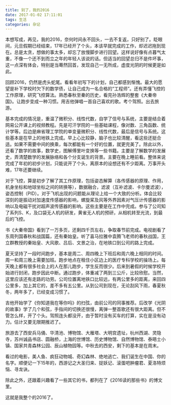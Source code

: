 ```yaml
---
title: 别了，我的2016
date: 2017-01-02 17:11:01
tags: 生活
categories: 杂记
---
```




本想写成，再见，我的2016，奈何时间永不回头，一去不复返，只好别了。眨眼间，元旦假期已经结束，17年已经开了个头，本该早就完成的工作，却迟迟拖到现在。总是太贪，想做的事太多，却忘了放慢脚步进行回望。这样说好像有点暮气太重，不像一个还不到而立之年的年轻人该说的话。但适当的回望总归不是件坏事，这一点深有体会，特别是当蓦然回首，发现自己一无所成，虚度光阴的时候更是如此。



<!--more-->



回顾2016，仍然是虎头蛇尾。看看年初写下的计划，自己都感到惭愧。最大的愿望是补下学校时欠下的数学债，让自己成为一名合格的“工程师”。还有弄懂飞控的工作原理，研究飞控算法。熟悉春秋至秦的历史，看完孙浩辉的整套《大秦帝国》。让跑步变成一种习惯。用吉他弹唱一首自己喜欢的歌。考个驾照。出去旅游。



基本完成的情况是，重温了微积分、线性代数，自学了信号与系统，主要是结合着网易公开课上的视频教程。先是可汗学院的一些基础课程，像对数、三角函数、统计学等。后边是麻省理工学院的单变量微积分、线性代数，最后是信号与系统。这些基本是在早上的地铁上完成。早上心比较静，脑子也比较清醒，看这些还挺合适。如果不需要中间的换乘，每次都能有一个好的位置，就更完美了。除此以外，还看了数学的故事，数学史，图解傅里叶变换等一些书籍。主要是了解数学的发展史，弄清楚数学的发展脉络和各个分支诞生的背景。主要在晚上睡前看。整体来说完成了年初的初步计划，只能说开了个头，离原本的设想还有不少距离。万事开头难，17年还要继续。



对于飞控，算是初步了解了其工作原理，包括姿态解算（各传感器的原理、作用，机身坐标和地球坐标之间的转换等），数据融合，滤波（互补滤波、卡尔曼滤波），姿态控制（PID）。对于飞机出现的问题能从理论上给一个大致的分析。体会比较深刻的是振动对加速度传感器的影响，螺旋桨及风等外界因素对气压计传感器的影响以及电磁干扰对超声波传感器的影响。这些主要是在工作中完成。参与了公司知了系列S、K，及口袋无人机的研发，黄雀无人机的预研，从相机转至光流，到最后的飞控。 



书《大秦帝国》看到了一万多页，还剩四千页左右，争取春节前完成。电视剧看了东周列国春秋和战国篇，还有秦始皇。听了喜马拉雅中袁腾飞老师的春秋战国，王立群教授的秦始皇、大风歌、吕后、文景之治，在地铁口到公司的路上完成。



夏天坚持了一段时间跑步，基本是周二、周四晚上下班后和周六晚上相同的时间。周一和周三晚上需要加班。跑步地点在租住小区边上的医疗专科学校的操场上。每天晚上都有很多社会上的人在那儿跑步，学生反而很少。后来到暑假的时候学校开始进行封闭，跑步因此中断。通过跑步，体重减了两到三公斤，比较欣慰。当然，这里应该还有走路的功劳。公司位置离地铁口比较远，有两公里多的距离，来回四公里多，加上其它的，差不多有五公里。从到公司到现在，无论刮风下雨，春夏秋冬，两年多了，已经变成习惯了。



吉他开始学了《你知道我在等你吗》的扫弦，由前公司的同事推荐。后改学《光阴的故事》学了几个和弦，手指间的切换还很慢，离弹一整首歌还有很大距离。但不管怎么样，开了个头。驾照连头都没开，由于暂时没有买车的打算，实在是没有动力。估计又要无限期推迟了。



旅游去了西安兵马俑、华清池、博物馆、大雁塔、大明宫遗址，杭州西湖、灵隐寺，苏州诚品书店、圆融桥，上海的世博馆、历史博物馆、自然博物馆、泰晤士小镇、国家共青森林公园、辰山植物园等。中秋去的西安，剩下的基本是在周末。



看过的电影，美人鱼、疯狂动物城、奇幻森林、绝地逃亡、我们诞生在中国、你的名字。顺便记一下15年的，西游记之大圣归来、捉妖记、滚蛋吧肿瘤君、夏洛特烦恼、寻龙诀。



除此之外，还跟着兴趣看了一些其它的书，都列在了《2016读的那些书》的博文里。



这就是我整个的2016了。